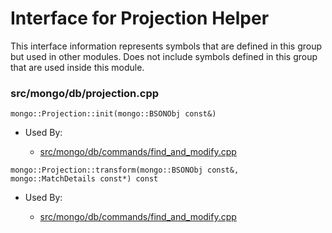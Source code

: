 
# Interface for Projection Helper
This interface information represents symbols that are defined in this group but used in other modules.  Does not include symbols defined in this group that are used inside this module.

### src/mongo/db/projection.cpp

<div></div>

    mongo::Projection::init(mongo::BSONObj const&)

- Used By:

    - [src/mongo/db/commands/find\_and\_modify.cpp](../../../../query\_and\_operation\_handling/database\_commands)

<div></div>

    mongo::Projection::transform(mongo::BSONObj const&, mongo::MatchDetails const*) const

- Used By:

    - [src/mongo/db/commands/find\_and\_modify.cpp](../../../../query\_and\_operation\_handling/database\_commands)
